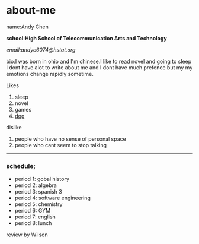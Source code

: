 # about-me
name:Andy Chen

**school:High School of Telecommunication Arts and Technology**

_email:andyc6074@hstat.org_

bio:I was born in ohio and I'm chinese.I like to read novel and going to sleep
I dont have alot to write about me and 
I dont have much prefence but my my emotions change rapidly sometime.

Likes  
1. sleep
2. novel
3. games
4. [dog](https://images.news18.com/ibnlive/uploads/2021/08/1628056310_dogdrinking-1200x800.png)

dislike  
1. people who have no sense of personal space
2. people who cant seem to stop talking

---

### schedule;
* period 1: gobal history
* period 2: algebra
* period 3: spanish 3
* period 4: software engineering
* period 5: chemistry
* period 6: GYM
* period 7: english
* period 8: lunch
 
review by Wilson